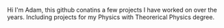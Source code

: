 Hi I'm Adam, this github conatins a few projects I have worked on over the years. Including projects for my Physics with Theorerical Physics degree.
